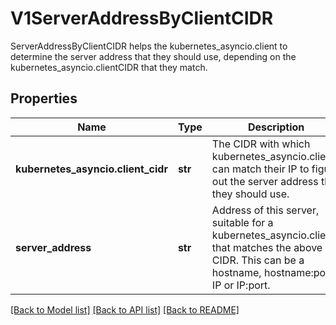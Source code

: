# V1ServerAddressByClientCIDR

ServerAddressByClientCIDR helps the kubernetes_asyncio.client to determine the server address that they should use, depending on the kubernetes_asyncio.clientCIDR that they match.

## Properties
Name | Type | Description | Notes
------------ | ------------- | ------------- | -------------
**kubernetes_asyncio.client_cidr** | **str** | The CIDR with which kubernetes_asyncio.clients can match their IP to figure out the server address that they should use. | 
**server_address** | **str** | Address of this server, suitable for a kubernetes_asyncio.client that matches the above CIDR. This can be a hostname, hostname:port, IP or IP:port. | 

[[Back to Model list]](../README.md#documentation-for-models) [[Back to API list]](../README.md#documentation-for-api-endpoints) [[Back to README]](../README.md)


